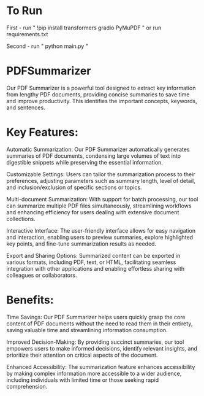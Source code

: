 # To Run
First - run " !pip install transformers gradio PyMuPDF " or run requirements.txt

Second - run " python main.py "

# PDFSummarizer
Our PDF Summarizer is a powerful tool designed to extract key information from lengthy PDF documents, providing concise summaries to save time and improve productivity. This identifies the  important concepts, keywords, and sentences.

# Key Features:
Automatic Summarization: Our PDF Summarizer automatically generates summaries of PDF documents, condensing large volumes of text into digestible snippets while preserving the essential information.

Customizable Settings: Users can tailor the summarization process to their preferences, adjusting parameters such as summary length, level of detail, and inclusion/exclusion of specific sections or topics.

Multi-document Summarization: With support for batch processing, our tool can summarize multiple PDF files simultaneously, streamlining workflows and enhancing efficiency for users dealing with extensive document collections.

Interactive Interface: The user-friendly interface allows for easy navigation and interaction, enabling users to preview summaries, explore highlighted key points, and fine-tune summarization results as needed.

Export and Sharing Options: Summarized content can be exported in various formats, including PDF, text, or HTML, facilitating seamless integration with other applications and enabling effortless sharing with colleagues or collaborators.

# Benefits:
Time Savings: Our PDF Summarizer helps users quickly grasp the core content of PDF documents without the need to read them in their entirety, saving valuable time and streamlining information consumption.

Improved Decision-Making: By providing succinct summaries, our tool empowers users to make informed decisions, identify relevant insights, and prioritize their attention on critical aspects of the document.

Enhanced Accessibility: The summarization feature enhances accessibility by making complex information more accessible to a wider audience, including individuals with limited time or those seeking rapid comprehension.
